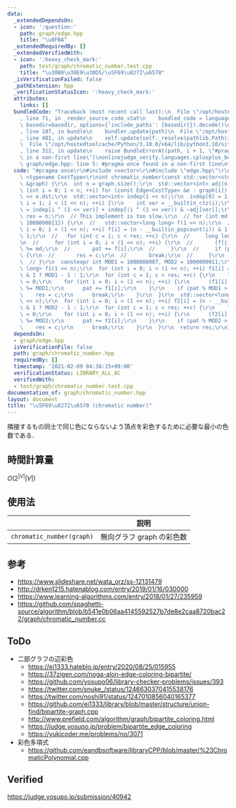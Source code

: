 ```yaml
---
data:
  _extendedDependsOn:
  - icon: ':question:'
    path: graph/edge.hpp
    title: "\u8FBA"
  _extendedRequiredBy: []
  _extendedVerifiedWith:
  - icon: ':heavy_check_mark:'
    path: test/graph/chromatic_number.test.cpp
    title: "\u30B0\u30E9\u30D5/\u5F69\u8272\u6570"
  _isVerificationFailed: false
  _pathExtension: hpp
  _verificationStatusIcon: ':heavy_check_mark:'
  attributes:
    links: []
  bundledCode: "Traceback (most recent call last):\n  File \"/opt/hostedtoolcache/Python/3.10.0/x64/lib/python3.10/site-packages/onlinejudge_verify/documentation/build.py\"\
    , line 71, in _render_source_code_stat\n    bundled_code = language.bundle(stat.path,\
    \ basedir=basedir, options={'include_paths': [basedir]}).decode()\n  File \"/opt/hostedtoolcache/Python/3.10.0/x64/lib/python3.10/site-packages/onlinejudge_verify/languages/cplusplus.py\"\
    , line 187, in bundle\n    bundler.update(path)\n  File \"/opt/hostedtoolcache/Python/3.10.0/x64/lib/python3.10/site-packages/onlinejudge_verify/languages/cplusplus_bundle.py\"\
    , line 401, in update\n    self.update(self._resolve(pathlib.Path(included), included_from=path))\n\
    \  File \"/opt/hostedtoolcache/Python/3.10.0/x64/lib/python3.10/site-packages/onlinejudge_verify/languages/cplusplus_bundle.py\"\
    , line 312, in update\n    raise BundleErrorAt(path, i + 1, \"#pragma once found\
    \ in a non-first line\")\nonlinejudge_verify.languages.cplusplus_bundle.BundleErrorAt:\
    \ graph/edge.hpp: line 5: #pragma once found in a non-first line\n"
  code: "#pragma once\r\n#include <vector>\r\n#include \"edge.hpp\"\r\n\r\ntemplate\
    \ <typename CostType>\r\nint chromatic_number(const std::vector<std::vector<Edge<CostType>>>\
    \ &graph) {\r\n  int n = graph.size();\r\n  std::vector<int> adj(n, 0);\r\n  for\
    \ (int i = 0; i < n; ++i) for (const Edge<CostType> &e : graph[i]) adj[i] |= 1\
    \ << e.dst;\r\n  std::vector<int> indep(1 << n);\r\n  indep[0] = 1;\r\n  for (int\
    \ i = 1; i < (1 << n); ++i) {\r\n    int ver = __builtin_ctz(i);\r\n    indep[i]\
    \ = indep[i ^ (1 << ver)] + indep[(i ^ (1 << ver)) & ~adj[ver]];\r\n  }\r\n  int\
    \ res = n;\r\n  // This implement is too slow.\r\n  // for (int md : vector<int>{1000000007,\
    \ 1000000011}) {\r\n  //   std::vector<long long> f(1 << n);\r\n  //   for (int\
    \ i = 0; i < (1 << n); ++i) f[i] = (n - __builtin_popcount(i)) & 1 ? md - 1 :\
    \ 1;\r\n  //   for (int c = 1; c < res; ++c) {\r\n  //     long long pat = 0;\r\
    \n  //     for (int i = 0; i < (1 << n); ++i) {\r\n  //       (f[i] *= indep[i])\
    \ %= md;\r\n  //       pat += f[i];\r\n  //     }\r\n  //     if (pat % md > 0)\
    \ {\r\n  //       res = c;\r\n  //       break;\r\n  //     }\r\n  //   }\r\n\
    \  // }\r\n  constexpr int MOD1 = 1000000007, MOD2 = 1000000011;\r\n  std::vector<long\
    \ long> f1(1 << n);\r\n  for (int i = 0; i < (1 << n); ++i) f1[i] = (n - __builtin_popcount(i))\
    \ & 1 ? MOD1 - 1 : 1;\r\n  for (int c = 1; c < res; ++c) {\r\n    long long pat\
    \ = 0;\r\n    for (int i = 0; i < (1 << n); ++i) {\r\n      (f1[i] *= indep[i])\
    \ %= MOD1;\r\n      pat += f1[i];\r\n    }\r\n    if (pat % MOD1 > 0) {\r\n  \
    \    res = c;\r\n      break;\r\n    }\r\n  }\r\n  std::vector<long long> f2(1\
    \ << n);\r\n  for (int i = 0; i < (1 << n); ++i) f2[i] = (n - __builtin_popcount(i))\
    \ & 1 ? MOD2 - 1 : 1;\r\n  for (int c = 1; c < res; ++c) {\r\n    long long pat\
    \ = 0;\r\n    for (int i = 0; i < (1 << n); ++i) {\r\n      (f2[i] *= indep[i])\
    \ %= MOD2;\r\n      pat += f2[i];\r\n    }\r\n    if (pat % MOD2 > 0) {\r\n  \
    \    res = c;\r\n      break;\r\n    }\r\n  }\r\n  return res;\r\n}\r\n"
  dependsOn:
  - graph/edge.hpp
  isVerificationFile: false
  path: graph/chromatic_number.hpp
  requiredBy: []
  timestamp: '2021-02-09 04:38:15+09:00'
  verificationStatus: LIBRARY_ALL_AC
  verifiedWith:
  - test/graph/chromatic_number.test.cpp
documentation_of: graph/chromatic_number.hpp
layout: document
title: "\u5F69\u8272\u6570 (chromatic number)"
---
```


隣接するもの同士で同じ色にならないよう頂点を彩色するために必要な最小の色数である．


## 時間計算量

$O(2^{\lvert V \rvert} \lvert V \rvert)$


## 使用法

||説明|
|:--:|:--:|
|`chromatic_number(graph)`|無向グラフ $\mathrm{graph}$ の彩色数|


## 参考

- https://www.slideshare.net/wata_orz/ss-12131479
- http://drken1215.hatenablog.com/entry/2019/01/16/030000
- https://www.learning-algorithms.com/entry/2018/01/27/235959
- https://github.com/spaghetti-source/algorithm/blob/b541e0b06aa4145592527b7de8e2caa8720bac22/graph/chromatic_number.cc


## ToDo

- 二部グラフの辺彩色
  - https://ei1333.hateblo.jp/entry/2020/08/25/015955
  - https://37zigen.com/noga-alon-edge-coloring-bipartite/
  - https://github.com/yosupo06/library-checker-problems/issues/393
  - https://twitter.com/snuke_/status/1246630370415538176
  - https://twitter.com/noshi91/status/1247010856040165377
  - https://github.com/ei1333/library/blob/master/structure/union-find/bipartite-graph.cpp
  - http://www.prefield.com/algorithm/graph/bipartite_coloring.html
  - https://judge.yosupo.jp/problem/bipartite_edge_coloring
  - https://yukicoder.me/problems/no/3071
- 彩色多項式
  - https://github.com/eandbsoftware/libraryCPP/blob/master/%23ChromaticPolynomial.cpp


## Verified

https://judge.yosupo.jp/submission/40942
